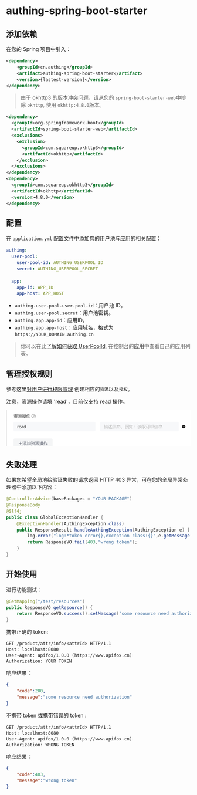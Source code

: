 # authing-spring-boot-starter
## 添加依赖

在您的 Spring 项目中引入：

```xml
<dependency>
    <groupId>cn.authing</groupId>
    <artifact>authing-spring-boot-starter</artifact>
    <version>{lastest-version}</version>
</dependency>
```



> 由于 okhttp3 的版本冲突问题，请从您的 `spring-boot-starter-web`中排除 `okhttp`, 使用 `okhttp:4.8.0`版本。

```xml
<dependency>
  <groupId>org.springframework.boot</groupId>
  <artifactId>spring-boot-starter-web</artifactId>
  <exclusions>
    <exclusion>
      <groupId>com.squareup.okhttp3</groupId>
      <artifactId>okhttp</artifactId>
    </exclusion>
  </exclusions>
</dependency>
<dependency>
  <groupId>com.squareup.okhttp3</groupId>
  <artifactId>okhttp</artifactId>
  <version>4.8.0</version>
</dependency>
```



## 配置

在 `application.yml` 配置文件中添加您的用户池与应用的相关配置：

```yml
authing:
  user-pool:
    user-pool-id: AUTHING_USERPOOL_ID
    secret: AUTHING_USERPOOL_SECRET

  app:
    app-id: APP_ID
    app-host: APP_HOST
```

- `authing.user-pool.user-pool-id`：用户池 ID。
- `authing.user-pool.secret`：用户池密钥。
- `authing.app.app-id`：应用ID。
- `authing.app.app-host`：应用域名，格式为 `https://YOUR_DOMAIN.authing.cn`

> 你可以在此[了解如何获取 UserPoolId](https://docs.authing.cn/v2/guides/faqs/get-userpool-id-and-secret.html), 在控制台的**应用**中查看自己的应用列表。



## 管理授权规则

参考这里[对用户进行权限管理](https://docs.authing.cn/v2/guides/access-control/) 创建相应的`资源`以及`授权`。

注意，资源操作请填 'read'，目前仅支持 read 操作。

![](./img/ins.png)



## 失败处理

如果您希望全局地给验证失败的请求返回 HTTP 403 异常，可在您的全局异常处理器中添加以下内容：

```java
@ControllerAdvice(basePackages = "YOUR-PACKAGE")
@ResponseBody
@Slf4j
public class GlobalExceptionHandler {
    @ExceptionHandler(AuthingException.class)
    public ResponseResult handleAuthingException(AuthingException e) {
        log.error("log:*token error{},exception class:{}",e.getMessage(),e.getClass());
        return ResponseVO.fail(403,"wrong token");
    }
}
```

## 开始使用

进行功能测试：

```java
@GetMapping("/test/resources")
public ResponseVO getResource() {
    return ResponseVO.success().setMessage("some resource need authorization");
}
```

携带正确的 token:

```http
GET /product/attr/info/<attrId> HTTP/1.1
Host: localhost:8080
User-Agent: apifox/1.0.0 (https://www.apifox.cn)
Authorization: YOUR TOKEN
```

响应结果：

```json
{
    "code":200,
    "message":"some resource need authorization"
}
```

不携带 token 或携带错误的 token :

```http
GET /product/attr/info/<attrId> HTTP/1.1
Host: localhost:8080
User-Agent: apifox/1.0.0 (https://www.apifox.cn)
Authorization: WRONG TOKEN
```

响应结果：

```json
{
    "code":403,
    "message":"wrong token"
}
```

